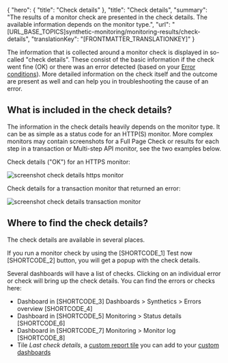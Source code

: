 {
  "hero": {
    "title": "Check details"
  },
  "title": "Check details",
  "summary": "The results of a monitor check are presented in the check details. The available information depends on the monitor type.",
  "url": "[URL_BASE_TOPICS]synthetic-monitoring/monitoring-results/check-details",
  "translationKey": "[FRONTMATTER_TRANSLATIONKEY]"
}

The information that is collected around a monitor check is displayed in so-called "check details". These consist of the basic information if the check went fine (OK) or there was an error detected (based on your [Error conditions]([LINK_URL_1])). More detailed information on the check itself and the outcome are present as well and can help you in troubleshooting the cause of an error.

## What is included in the check details?

The information in the check details heavily depends on the monitor type. It can be as simple as a status code for an HTTP(S) monitor. More complex monitors may contain screenshots for a Full Page Check or results for each step in a transaction or Multi-step API monitor, see the two examples below.

Check details ("OK") for an HTTPS monitor:

![screenshot check details https monitor]([LINK_URL_2])

Check details for a transaction monitor that returned an error:

![screenshot check details transaction monitor]([LINK_URL_3])

## Where to find the check details?

The check details are available in several places.

If you run a monitor check by using the [SHORTCODE_1] Test now [SHORTCODE_2] button, you will get a popup with the check details.

Several dashboards will have a list of checks. Clicking on an individual error or check will bring up the check details. You can find the errors or checks here:

- Dashboard in [SHORTCODE_3] Dashboards > Synthetics > Errors overview [SHORTCODE_4] 
- Dashboard in [SHORTCODE_5] Monitoring > Status details [SHORTCODE_6] 
- Dashboard in [SHORTCODE_7] Monitoring > Monitor log [SHORTCODE_8] 
- Tile *Last check details*, a [custom report tile]([LINK_URL_4]) you can add to your [custom dashboards]([LINK_URL_5])
